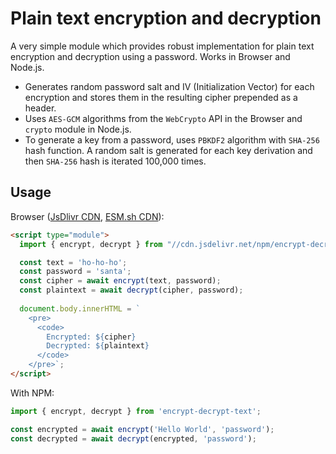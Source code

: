 # Plain text encryption and decryption

A very simple module which provides robust implementation for plain text
encryption and decryption using a password. Works in Browser and Node.js.

- Generates random password salt and IV (Initialization Vector) for each encryption
  and stores them in the resulting cipher prepended as a header.
- Uses `AES-GCM` algorithms from the `WebCrypto` API in the Browser and `crypto` module in Node.js.
- To generate a key from a password, uses `PBKDF2` algorithm with `SHA-256` hash function.
  A random salt is generated for each key derivation and then `SHA-256` hash is
  iterated 100,000 times.


## Usage

Browser ([JsDlivr CDN](https://cdn.jsdelivr.net/npm/encrypt-decrypt-text/index.js), [ESM.sh CDN](https://esm.sh/encrypt-decrypt-text@1.1.0)):

```html
<script type="module">
  import { encrypt, decrypt } from "//cdn.jsdelivr.net/npm/encrypt-decrypt-text";

  const text = 'ho-ho-ho';
  const password = 'santa';
  const cipher = await encrypt(text, password);
  const plaintext = await decrypt(cipher, password);
  
  document.body.innerHTML = `
    <pre>
      <code>
        Encrypted: ${cipher}
        Decrypted: ${plaintext}
      </code>
    </pre>`;
</script>
```

With NPM:

```javascript
import { encrypt, decrypt } from 'encrypt-decrypt-text';

const encrypted = await encrypt('Hello World', 'password');
const decrypted = await decrypt(encrypted, 'password');
```
